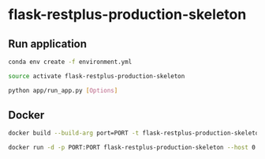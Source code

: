 # flask-restplus-production-skeleton

## Run application
```bash
conda env create -f environment.yml
```
```bash
source activate flask-restplus-production-skeleton
```
```bash
python app/run_app.py [Options]
```

## Docker
```bash
docker build --build-arg port=PORT -t flask-restplus-production-skeleton -f Dockerfile .
```
```bash
docker run -d -p PORT:PORT flask-restplus-production-skeleton --host 0.0.0.0 --port PORT
```
